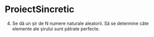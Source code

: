 # ProiectSincretic
4. Se dă un șir de N numere naturale aleatorii. Să se determine câte elemente ale șirului sunt pătrate perfecte.
